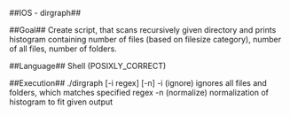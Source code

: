 ##IOS - dirgraph##

##Goal##
Create script, that scans recursively given directory and prints histogram containing number of files (based on filesize category), number of all files, number of folders.

##Language##
Shell (POSIXLY_CORRECT)

##Execution##
./dirgraph [-i regex] [-n] <directory>
-i (ignore) ignores all files and folders, which matches specified regex
-n (normalize) normalization of histogram to fit given output
